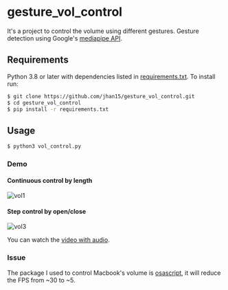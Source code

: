 # gesture_vol_control
It's a project to control the volume using different gestures. Gesture detection using Google's [mediapipe API](https://github.com/google/mediapipe).


## Requirements

Python 3.8 or later with dependencies listed in [requirements.txt](https://github.com/jhan15/gesture_detection/blob/master/requirements.txt). To install run:

```bash
$ git clone https://github.com/jhan15/gesture_vol_control.git
$ cd gesture_vol_control
$ pip install -r requirements.txt
```

## Usage

```bash
$ python3 vol_control.py
```

### Demo

#### Continuous control by length

![vol1](https://user-images.githubusercontent.com/62132206/121547644-9a2d2400-ca0c-11eb-9141-a280243f71b0.gif)

#### Step control by open/close

![vol3](https://user-images.githubusercontent.com/62132206/121547653-9c8f7e00-ca0c-11eb-9319-e75a4e96cf6f.gif)

You can watch the [video with audio](https://www.youtube.com/watch?v=l3ukvTslEB0).

### Issue

The package I used to control Macbook's volume is [osascript](https://github.com/andrewp-as-is/osascript.py), it will reduce the FPS from ~30 to ~5.
